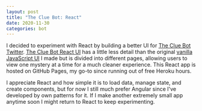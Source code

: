```yaml
---
layout: post
title: "The Clue Bot: React"
date: 2020-11-30
categories: bot
---
```


I decided to experiment with React by building a better UI for [The Clue Bot Twitter][cb-twitter]. 
[The Clue Bot React UI][cb-ui] has a little less detail than the original [vanilla JavaScript UI][old-ui] I made
 but is divided into different pages, allowing users to view one mystery at a time for a much cleaner 
 experience.
 This React app is hosted on GitHub Pages, my go-to since running out of free Heroku hours. 
 
 I appreciate React and how simple it is to load data, manage state, and create components, but for now
 I still much prefer Angular since I've developed by own patterns for it. If I make another extremely small app
 anytime soon I might return to React to keep experimenting.

[cb-twitter]: https://twitter.com/TheClueBot
[cb-ui]: https://adam-on-the-internet.github.io/the-clue-bot/
[old-ui]: https://adam-on-the-internet.github.io/the-clue-bot-ui/
